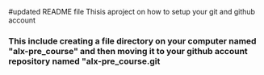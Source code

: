 #updated README file Thisis aproject on how to setup your git and github account
### This include creating a file directory on your computer named "alx-pre_course" and then moving it to your github account repository named "alx-pre_course.git
